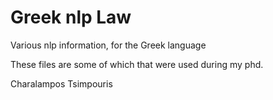 Greek nlp Law
=============

Various nlp information, for the Greek language

These files are some of which that were used during my phd.

Charalampos Tsimpouris
